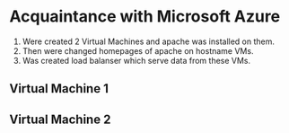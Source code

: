 # Acquaintance with Microsoft Azure

1. Were created 2 Virtual Machines and apache was installed on them.
2. Then were changed homepages of apache on hostname VMs.
3. Was created load balanser which serve data from these VMs.

## Virtual Machine 1 

## Virtual Machine 2
